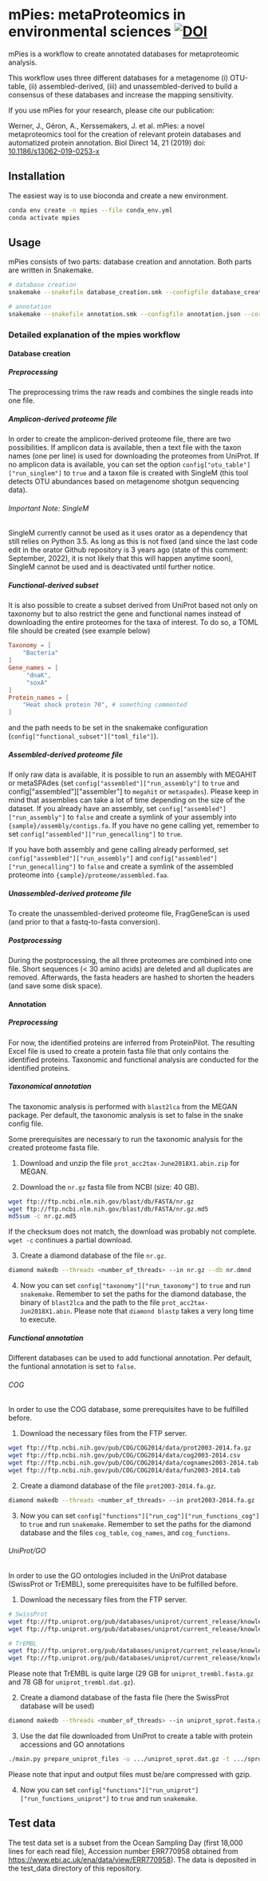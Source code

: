 # mPies: metaProteomics in environmental sciences [![DOI](https://zenodo.org/badge/161555171.svg)](https://zenodo.org/badge/latestdoi/161555171)


mPies is a workflow to create annotated databases for metaproteomic analysis.

This workflow uses three different databases for a metagenome (i) OTU-table, (ii) assembled-derived, (iii) and
unassembled-derived to build a consensus of these databases and increase the mapping sensitivity.

If you use mPies for your research, please cite our publication:

Werner, J., Géron, A., Kerssemakers, J. et al. mPies: a novel metaproteomics tool for the creation of relevant protein databases and automatized protein annotation. Biol Direct 14, 21 (2019) doi: [10.1186/s13062-019-0253-x](https://doi.org/10.1186/s13062-019-0253-x)

## Installation

The easiest way is to use bioconda and create a new environment.

```bash
conda env create -n mpies --file conda_env.yml
conda activate mpies
```

## Usage

mPies consists of two parts: database creation and annotation. Both parts are written in Snakemake.

```bash
# database creation
snakemake --snakefile database_creation.smk --configfile database_creation.json --cores 28

# annotation
snakemake --snakefile annotation.smk --configfile annotation.json --cores 28
```

### Detailed explanation of the mpies workflow

#### Database creation

##### Preprocessing

The preprocessing trims the raw reads and combines the single reads into one file.

##### Amplicon-derived proteome file

In order to create the amplicon-derived proteome file, there are two possibilities. If amplicon data is available,
then a text file with the taxon names (one per line) is used for downloading the proteomes from UniProt. If no
amplicon data is available, you can set the option `config["otu_table"]["run_singlem"]` to `true` and a taxon file is
created with SingleM (this tool detects OTU abundances based on metagenome shotgun sequencing data).

###### Important Note: SingleM

SingleM currently cannot be used as it uses orator as a dependency that still relies on Python 3.5. As long as this is not fixed (and since the last code edit in the orator Github repository is 3 years ago (state of this comment: September, 2022), it is not likely that this will happen anytime soon), SingleM cannot be used and is deactivated until further notice.

##### Functional-derived subset

It is also possible to create a subset derived from UniProt based not only on taxonomy but to also restrict the
gene and functional names instead of downloading the entire proteomes for the taxa of interest. To do so, a TOML file
should be created (see example below)

```toml
Taxonomy = [
    "Bacteria"
]
Gene_names = [
     "dnaK",
     "soxA"
]
Protein_names = [
    "Heat shock protein 70", # something commented
]
```

and the path needs to be set in the snakemake configuration (`config["functional_subset"]["toml_file"]`).

##### Assembled-derived proteome file

If only raw data is available, it is possible to run an assembly with MEGAHIT or metaSPAdes (set
`config["assembled"]["run_assembly"]` to `true` and config["assembled"]["assembler"] to `megahit` or `metaspades`).
Please keep in mind that assemblies can take a lot of time depending on the size of the dataset. If you already have an
assembly, set `config["assembled"]["run_assembly"]` to `false` and create a symlink of your assembly into
`{sample}/assembly/contigs.fa`. If you have no gene calling yet, remember to set
`config["assembled"]["run_genecalling"]` to `true`.

If you have both assembly and gene calling already performed, set `config["assembled"]["run_assembly"]` and
`config["assembled"]["run_genecalling"]` to `false` and create a symlink of the assembled proteome into
`{sample}/proteome/assembled.faa`.

##### Unassembled-derived proteome file

To create the unassembled-derived proteome file, FragGeneScan is used (and prior to that a fastq-to-fasta
conversion).

##### Postprocessing

During the postprocessing, the all three proteomes are combined into one file. Short sequences (< 30 amino acids)
are deleted and all duplicates are removed. Afterwards, the fasta headers are hashed to shorten the headers (and save
some disk space).

#### Annotation

##### Preprocessing

For now, the identified proteins are inferred from ProteinPilot. The resulting Excel file is used to create a protein
fasta file that only contains the identified proteins. Taxonomic and functional analysis are conducted for the
identified proteins.

##### Taxonomical annotation

The taxonomic analysis is performed with `blast2lca` from the MEGAN package. Per default, the taxonomic analysis is set
to false in the snake config file.

Some prerequisites are necessary to run the taxonomic analysis for the created proteome fasta file.

1. Download and unzip the file `prot_acc2tax-June2018X1.abin.zip` for MEGAN.

2. Download the `nr.gz` fasta file from NCBI (size: 40 GB).

```bash
wget ftp://ftp.ncbi.nlm.nih.gov/blast/db/FASTA/nr.gz
wget ftp://ftp.ncbi.nlm.nih.gov/blast/db/FASTA/nr.gz.md5
md5sum -c nr.gz.md5
```

If the checksum does not match, the download was probably not complete. `wget -c` continues a partial download.

3. Create a diamond database of the file `nr.gz`.

```bash
diamond makedb --threads <number_of_threads> --in nr.gz --db nr.dmnd
```

4. Now you can set `config["taxonomy"]["run_taxonomy"]` to `true` and run `snakemake`. Remember to set the paths for the
diamond database, the binary of `blast2lca` and the path to the file `prot_acc2tax-Jun2018X1.abin`. Please note that
`diamond blastp` takes a very long time to execute.

##### Functional annotation

Different databases can be used to add functional annotation. Per default, the funtional annotation is set to `false`.

###### COG

In order to use the COG database, some prerequisites have to be fulfilled before.

1. Download the necessary files from the FTP server.

```bash
wget ftp://ftp.ncbi.nih.gov/pub/COG/COG2014/data/prot2003-2014.fa.gz
wget ftp://ftp.ncbi.nih.gov/pub/COG/COG2014/data/cog2003-2014.csv
wget ftp://ftp.ncbi.nih.gov/pub/COG/COG2014/data/cognames2003-2014.tab
wget ftp://ftp.ncbi.nih.gov/pub/COG/COG2014/data/fun2003-2014.tab
```

2. Create a diamond database of the file `prot2003-2014.fa.gz`.

```bash
diamond makedb --threads <number_of_threads> --in prot2003-2014.fa.gz --db cog.dmnd
```

3. Now you can set `config["functions"]["run_cog"]["run_functions_cog"]` to `true` and run `snakemake`. Remember to set
the paths for the diamond database and the files `cog_table`, `cog_names`, and `cog_functions`.

###### UniProt/GO

In order to use the GO ontologies included in the UniProt database (SwissProt or TrEMBL), some prerequisites have to
be fulfilled before.

1. Download the necessary files from the FTP server.

```bash
# SwissProt
wget ftp://ftp.uniprot.org/pub/databases/uniprot/current_release/knowledgebase/complete/uniprot_sprot.fasta.gz
wget ftp://ftp.uniprot.org/pub/databases/uniprot/current_release/knowledgebase/complete/uniprot_sprot.dat.gz

# TrEMBL
wget ftp://ftp.uniprot.org/pub/databases/uniprot/current_release/knowledgebase/complete/uniprot_trembl.fasta.gz
wget ftp://ftp.uniprot.org/pub/databases/uniprot/current_release/knowledgebase/complete/uniprot_trembl.dat.gz
```

Please note that TrEMBL is quite large (29 GB for `uniprot_trembl.fasta.gz` and 78 GB for `uniprot_trembl.dat.gz`).

2. Create a diamond database of the fasta file (here the SwissProt database will be used)

```bash
diamond makedb --threads <number_of_threads> --in uniprot_sprot.fasta.gz --db sprot.dmnd
```

3. Use the dat file downloaded from UniProt to create a table with protein accessions and GO annotations

```bash
./main.py prepare_uniprot_files -u .../uniprot_sprot.dat.gz -t .../sprot.table.gz
```

Please note that input and output files must be/are compressed with gzip.

4. Now you can set `config["functions"]["run_uniprot"]["run_functions_uniprot"]` to `true` and run `snakemake`.

## Test data

The test data set is a subset from the Ocean Sampling Day (first 18,000 lines for each read file), Accession number
ERR770958 obtained from https://www.ebi.ac.uk/ena/data/view/ERR770958). The data is deposited in the test_data
directory of this repository.
